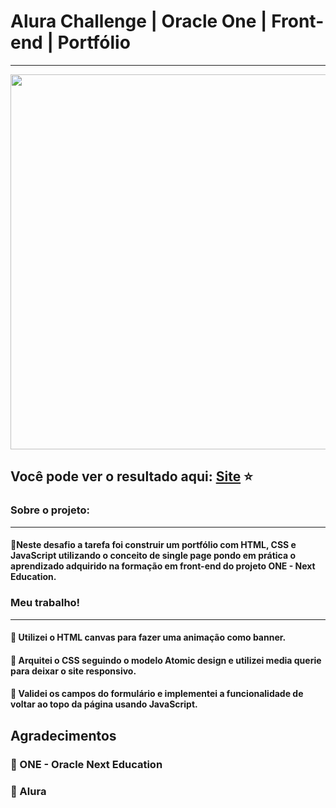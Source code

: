 # Alura Challenge | Oracle One | Front-end | Portfólio
---

<p align="center" >
     <img width="600" heigth="600" src="https://user-images.githubusercontent.com/101413385/168887837-b6d26532-6782-48dc-92eb-e48bf6c57a15.png">
</p>
<h2> Você pode ver o resultado aqui: <a href="https://gbaldez.github.io/challenge-one-portfolio/">Site</a> ⭐</h2>

###  Sobre o projeto:
---
#### 🔹Neste desafio a tarefa foi construir um portfólio com HTML, CSS e JavaScript utilizando o conceito de single page pondo em prática o aprendizado adquirido na formação em front-end do projeto ONE - Next Education.

### Meu trabalho!
---
#### 🔹 Utilizei o HTML canvas para fazer uma animação como banner.
#### 🔹 Arquitei o CSS seguindo o modelo Atomic design e utilizei media querie para deixar o site responsivo.
#### 🔹 Validei os campos do formulário e implementei a funcionalidade de voltar ao topo da página usando JavaScript.

## Agradecimentos

### 🔹 ONE - Oracle Next Education
### 🔹 Alura
